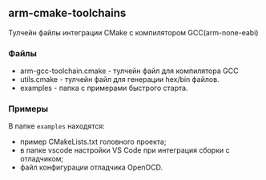 ## arm-cmake-toolchains
Тулчейн файлы интеграции CMake с компилятором GCC(arm-none-eabi)

### Файлы
* arm-gcc-toolchain.cmake - тулчейн файл для компилятора GCC
* utils.cmake - тулчейн файл для генерации hex/bin файлов.
* examples - папка с примерами быстрого старта.

### Примеры
В папке `examples` находятся:
* пример CMakeLists.txt головного проекта;
* в папке vscode настройки VS Code при интеграция сборки с отладчиком;
* файл конфигурации отладчика OpenOCD.